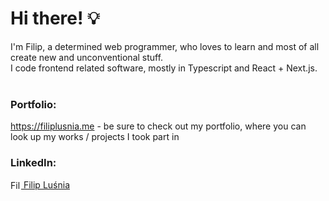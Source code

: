 # Hi there! 💡

I'm Filip, a determined web programmer, who loves to learn and most of all create new and unconventional stuff. <br/>
I code frontend related software, mostly in Typescript and React + Next.js.
<br/><br/>
### Portfolio:
https://filiplusnia.me - be sure to check out my portfolio, where you can look up my works / projects I took part in

### LinkedIn: 
[<img src="https://cdn.jsdelivr.net/npm/simple-icons@v3/icons/linkedin.svg" align="center" alt="FilipLusniaLinkedIn" width="17px" /> Filip Luśnia][linkedin]

[linkedin]: https://www.linkedin.com/in/filiplusnia/
